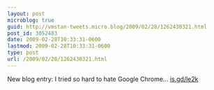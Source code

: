 ```yaml
---
layout: post
microblog: true
guid: http://vmstan-tweets.micro.blog/2009/02/28/1262430321.html
post_id: 3052483
date: 2009-02-28T10:33:31-0600
lastmod: 2009-02-28T10:33:31-0600
type: post
url: /2009/02/28/1262430321.html
---
```

New blog entry: I tried so hard to hate Google Chrome...  [is.gd/le2k](http://is.gd/le2k)
